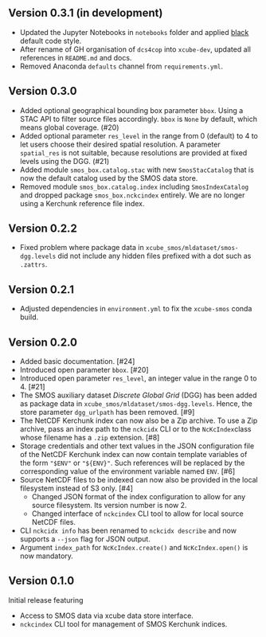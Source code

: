 ## Version 0.3.1 (in development)

* Updated the Jupyter Notebooks in `notebooks` folder and applied 
  [black](https://black.readthedocs.io/) default code style.
* After rename of GH organisation of `dcs4cop` into `xcube-dev`, updated 
  all references in `README.md` and docs.
* Removed Anaconda `defaults` channel from `requirements.yml`.

## Version 0.3.0

* Added optional geographical bounding box parameter `bbox`. 
  Using a STAC API to filter source files accordingly.
  `bbox` is `None` by default, which means global coverage. (#20)
* Added optional parameter `res_level` in the range from 0 (default) to 4 
  to let users choose their desired spatial resolution. 
  A parameter `spatial_res` is not suitable, 
  because resolutions are provided at fixed levels using the DGG. (#21)
* Added module `smos_box.catalog.stac` with new `SmosStacCatalog`
  that is now the default catalog used by the SMOS data store.
* Removed module `smos_box.catalog.index` including `SmosIndexCatalog` 
  and dropped package `smos_box.nckcindex` entirely.
  We are no longer using a Kerchunk reference file index.

## Version 0.2.2

* Fixed problem where package data in `xcube_smos/mldataset/smos-dgg.levels` 
  did not include any hidden files prefixed with a dot such as `.zattrs`.

## Version 0.2.1

* Adjusted dependencies in `environment.yml` to fix the `xcube-smos` 
  conda build.

## Version 0.2.0

* Added basic documentation. [#24]
* Introduced open parameter `bbox`. [#20]
* Introduced open parameter `res_level`, 
  an integer value in the range 0 to 4. [#21]
* The SMOS auxiliary dataset _Discrete Global Grid_ (DGG)
  has been added as package data in `xcube_smos/mldataset/smos-dgg.levels`.
  Hence, the store parameter `dgg_urlpath` has been removed. [#9]
* The NetCDF Kerchunk index can now also be a Zip archive. 
  To use a Zip archive, pass an index path to the `nckcidx` CLI
  or to the `NcKcIndex`class whose filename has a `.zip`
  extension. [#8]
* Storage credentials and other text values in the JSON configuration 
  file of the NetCDF Kerchunk index can now contain template
  variables of the form `"$ENV"` or `"${ENV}"`. Such references 
  will be replaced by the corresponding value of the environment 
  variable named `ENV`. [#6]
* Source NetCDF files to be indexed can now also be provided in the local 
  filesystem instead of S3 only. [#4]
  - Changed JSON format of the index configuration to allow for any 
    source filesystem. Its version number is now 2.
  - Changed interface of `nckcindex` CLI tool to allow for local
    source NetCDF files.
* CLI `nckcidx info` has been renamed to `nckcidx describe` and now 
  supports a `--json` flag for JSON output.
* Argument `index_path` for `NcKcIndex.create()` and `NcKcIndex.open()`
  is now mandatory.

## Version 0.1.0

Initial release featuring

* Access to SMOS data via xcube data store interface.
* `nckcindex` CLI tool for management of SMOS Kerchunk indices.
